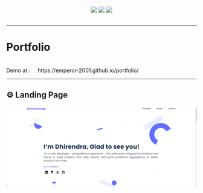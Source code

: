 <div align="center">
  <br/>
  <img src="https://img.shields.io/static/v1?label=Type&message=Portfolio&color=violet&style=for-the-badge"/>
  <img src="https://img.shields.io/static/v1?label=version&message=1.0.0&color=orange&style=for-the-badge"/>
  <img src="https://img.shields.io/static/v1?label=status&message=working&color=success&style=for-the-badge"/>

</div>
<br>
<hr>
<h1> Portfolio</h1>

<br>
Demo at  : &nbsp; &nbsp;   https://emperor-2001.github.io/portfolio/
</br>

<hr>

## ⚙ Landing Page

![step2](images/home.png)
